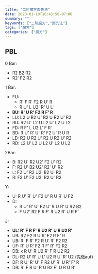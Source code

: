 ```yaml
---
title: "二阶魔方面先法"
date: 2023-01-10T16:43:50-07:00
summary: ""
keywords: ["二阶魔方","面先法"]
tags: ["魔方"]
categories: ["魔方"]
---
```



## PBL

0 Bar:
- R2 B2 R2
- R2' F2 R2

1 Bar:
- FU:
    - R' F R' F2 R U' R
    - R U' L U2' R' U L'
- **BU: R' U R' F2 R F' R**
- LU: L2 U R2 U' R2 U R2 U' R2
- RU: R2 U' L2 U L2 U' L2 U L2
- FD: R F' L U2 L' F R'
- BD: R U' R' U' R' F2 U' R U R
- LD: R2 U R2 U' R2 U R2 U' R2
- RD: L2 U' L2 U L2 U' L2 U L2

2Bar:
- B: R2 U' R2 U2' F2 U' R2
- F: R2 U' B2 U2' R2' U' R2
- L: F2 U' R2 U2' B2 U' R2
- R: F2 U' F2 U2' R2 U' R2

Y:
- U: R U' R' U' F2 U' R U R' U F2
- D:
    - R U' R' U' F2 U' R U R' U R2 B2
    - F U2' R2 F R F' R U2 R' U R F'

J:
- **UL: R' F R F' R U2 R' U R U2 R'**
- UR: R2 F2 R U R' F2 R F' R
- UB: R' F R' F2 R U' R' F2 R2
- UF: R' U R' F2 R F' R' F2 R2
- DB: x R U' R U2 R' F R U2 R2
- DL: R2 U' R' U L' U2 R U' R' U2 (先做auf)
- DF: R U' R' U' F R2 U' R' U R' F' R
- DR: R' F R U' R U R2 F' U R U R'
